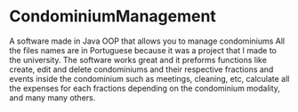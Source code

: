 # CondominiumManagement
A software made in Java OOP that allows you to manage condominiums
All the files names are in Portuguese because it was a project that I made to the university.
The software works great and it preforms functions like create, edit and delete condominiums and their respective fractions and events 
inside the condominium such as meetings, cleaning, etc, calculate all the expenses for each fractions depending on the condominium 
modality, and many many others.
